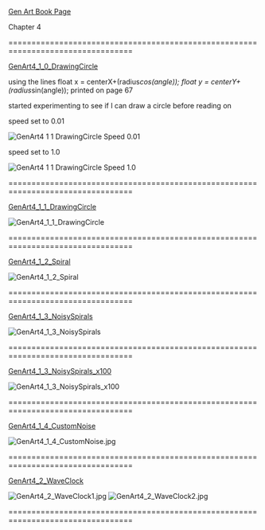 [Gen Art Book Page](http://zenbullets.com/blog/?page_id=799)

Chapter 4



=================================================================================

[GenArt4_1_0_DrawingCircle](https://github.com/Draedus/GenArt/tree/master/Chapter%204/GenArt4_1_0_DrawingCircle)

using the lines
float x = centerX+(radius*cos(angle));
float y = centerY+(radius*sin(angle));
printed on page 67

started experimenting to see if I can draw a circle before reading on

speed set to 0.01

![GenArt4 1 1 DrawingCircle Speed 0.01](https://github.com/Draedus/GenArt/raw/master/Chapter%204/GenArt4_1_0_DrawingCircle/GenArt4_1_1_DrawingCircle_speed-0.01.jpg)


speed set to 1.0

![GenArt4 1 1 DrawingCircle Speed 1.0](https://github.com/Draedus/GenArt/raw/master/Chapter%204/GenArt4_1_0_DrawingCircle/GenArt4_1_1_DrawingCircle_speed-1.0.jpg)



=================================================================================


[GenArt4_1_1_DrawingCircle](https://github.com/Draedus/GenArt/tree/master/Chapter%204/GenArt4_1_1_DrawingCircle)


![GenArt4_1_1_DrawingCircle](https://github.com/Draedus/GenArt/raw/master/Chapter%204/GenArt4_1_1_DrawingCircle/GenArt4_1_1_DrawingCircle.jpg)



=================================================================================


[GenArt4_1_2_Spiral](https://github.com/Draedus/GenArt/tree/master/Chapter%204/GenArt4_1_2_Spiral)

![GenArt4_1_2_Spiral](https://github.com/Draedus/GenArt/raw/master/Chapter%204/GenArt4_1_2_Spiral/GenArt4_1_2_Spiral.jpg)



=================================================================================


[GenArt4_1_3_NoisySpirals](https://github.com/Draedus/GenArt/tree/master/Chapter%204/GenArt4_1_3_NoisySpirals)

![GenArt4_1_3_NoisySpirals](https://github.com/Draedus/GenArt/raw/master/Chapter%204/GenArt4_1_3_NoisySpirals/GenArt4_1_3_NoisySpirals.jpg)



=================================================================================


[GenArt4_1_3_NoisySpirals_x100](https://github.com/Draedus/GenArt/tree/master/Chapter%204/GenArt4_1_3_NoisySpirals_x100)

![GenArt4_1_3_NoisySpirals_x100](https://github.com/Draedus/GenArt/raw/master/Chapter%204/GenArt4_1_3_NoisySpirals_x100/GenArt4_1_3_NoisySpirals_x100.jpg)



=================================================================================


[GenArt4_1_4_CustomNoise](https://github.com/Draedus/GenArt/tree/master/Chapter%204/GenArt4_1_4_CustomNoise)

![GenArt4_1_4_CustomNoise.jpg](https://github.com/Draedus/GenArt/raw/master/Chapter%204/GenArt4_1_4_CustomNoise/GenArt4_1_4_CustomNoise.jpg)



=================================================================================


[GenArt4_2_WaveClock](https://github.com/Draedus/GenArt/tree/master/Chapter%204/GenArt4_2_WaveClock)

![GenArt4_2_WaveClock1.jpg](https://github.com/Draedus/GenArt/raw/master/Chapter%204/GenArt4_2_Waveclock/GenArt4_2_WaveClock1.jpg)
![GenArt4_2_WaveClock2.jpg](https://github.com/Draedus/GenArt/raw/master/Chapter%204/GenArt4_2_Waveclock/GenArt4_2_WaveClock2.jpg)



=================================================================================
